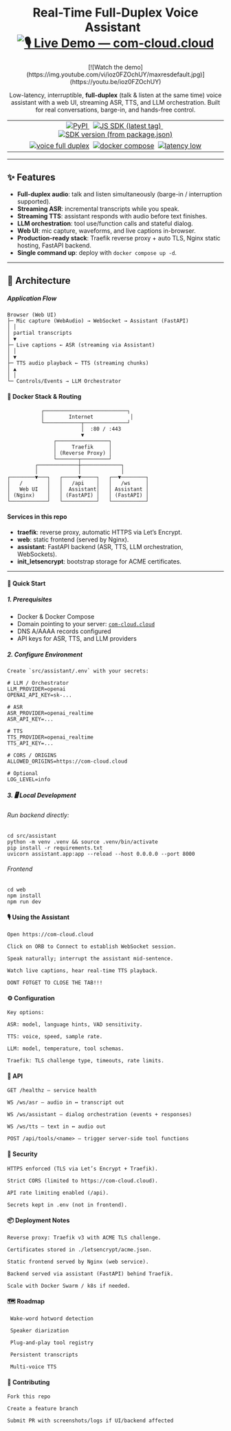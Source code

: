 <!-- Title + Live Demo badge (centered) -->
<h1 align="center">
  Real-Time Full-Duplex Voice Assistant
  &nbsp;
  <a href="https://com-cloud.cloud" target="_blank" rel="noopener">
    <img alt="🎙️ Live Demo — com-cloud.cloud"
         src="https://img.shields.io/badge/%F0%9F%8E%99%EF%B8%8F%20Live%20Demo-com--cloud.cloud-orange?style=for-the-badge">
  </a>
</h1>

<!-- Demo video (centered) -->
<p align="center">
[![Watch the demo](https://img.youtube.com/vi/ioz0FZOchUY/maxresdefault.jpg)](https://youtu.be/ioz0FZOchUY)

</p>




<p align="center">
  Low-latency, interruptible, <b>full-duplex</b> (talk &amp; listen at the same time) voice assistant with a web UI, streaming ASR, TTS, and LLM orchestration. Built for real conversations, barge-in, and hands-free control.
</p>

<!-- Badges (perfectly centered in two rows) -->
<table align="center">
  <tr>
    <td align="center">
      <a href="https://pypi.org/project/full-duplex-assistant/">
        <img alt="PyPI"
             src="https://img.shields.io/pypi/v/full-duplex-assistant.svg?logo=pypi&label=PyPI&style=for-the-badge">
      </a>&nbsp;
      <a href="https://github.com/leo007-htun/full_duplex_assistant/releases">
        <img alt="JS SDK (latest tag)"
             src="https://img.shields.io/github/v/tag/leo007-htun/full_duplex_assistant?label=JS%20SDK&filter=js-v%2A&style=for-the-badge">
      </a>&nbsp;
      <a href="https://github.com/leo007-htun/full_duplex_assistant/tree/main/sdk-js">
        <img alt="SDK version (from package.json)"
             src="https://img.shields.io/github/package-json/v/leo007-htun/full_duplex_assistant?filename=sdk-js/package.json&label=SDK%20version&style=for-the-badge">
      </a>
    </td>
  </tr>
  <tr>
    <td align="center">
      <a href="#"><img alt="voice full duplex" src="https://img.shields.io/badge/voice-full--duplex-4A90E2?style=for-the-badge"></a>&nbsp;
      <a href="https://docs.docker.com/compose/"><img alt="docker compose" src="https://img.shields.io/badge/docker-compose-0db7ed?logo=docker&logoColor=white&style=for-the-badge"></a>&nbsp;
      <a href="#"><img alt="latency low" src="https://img.shields.io/badge/latency-low-brightgreen?style=for-the-badge"></a>
    </td>
  </tr>
</table>



---

## ✨ Features

- **Full-duplex audio**: talk and listen simultaneously (barge-in / interruption supported).
- **Streaming ASR**: incremental transcripts while you speak.
- **Streaming TTS**: assistant responds with audio before text finishes.
- **LLM orchestration**: tool use/function calls and stateful dialog.
- **Web UI**: mic capture, waveforms, and live captions in-browser.
- **Production-ready stack**: Traefik reverse proxy + auto TLS, Nginx static hosting, FastAPI backend.
- **Single command up**: deploy with `docker compose up -d`.

---

## 🧭 Architecture

##### Application Flow

    Browser (Web UI)
    ├─ Mic capture (WebAudio) → WebSocket → Assistant (FastAPI)
    │ │
    │ partial transcripts
    │ ▼
    ├─ Live captions ← ASR (streaming via Assistant)
    │ │
    │ ▼
    ├─ TTS audio playback ← TTS (streaming chunks)
    │ ▲
    │ │
    └─ Controls/Events → LLM Orchestrator

#### 🐋 Docker Stack & Routing

               ┌───────────────────────────┐
               │        Internet            │
               └────────────┬──────────────┘
                            │  :80 / :443
                            ▼
                   ┌─────────────────┐
                   │     Traefik     │
                   │ (Reverse Proxy) │
                   └───────┬─────────┘
             ┌─────────────┼─────────────┐
             │             │             │
    ┌────────▼───┐   ┌─────▼─────┐   ┌──▼────────┐
    │   /        │   │   /api    │   │   /ws     │
    │   Web UI   │   │  Assistant│   │ Assistant │
    │ (Nginx)    │   │ (FastAPI) │   │ (FastAPI) │
    └────────────┘   └───────────┘   └───────────┘

  
#### Services in this repo

- **traefik**: reverse proxy, automatic HTTPS via Let’s Encrypt.
- **web**: static frontend (served by Nginx).
- **assistant**: FastAPI backend (ASR, TTS, LLM orchestration, WebSockets).
- **init_letsencrypt**: bootstrap storage for ACME certificates.

---

#### 🚀 Quick Start

##### 1. Prerequisites
- Docker & Docker Compose
- Domain pointing to your server: [`com-cloud.cloud`](https://com-cloud.cloud)
- DNS A/AAAA records configured
- API keys for ASR, TTS, and LLM providers

##### 2. Configure Environment

    Create `src/assistant/.env` with your secrets:

    # LLM / Orchestrator
    LLM_PROVIDER=openai
    OPENAI_API_KEY=sk-...
    
    # ASR
    ASR_PROVIDER=openai_realtime
    ASR_API_KEY=...
    
    # TTS
    TTS_PROVIDER=openai_realtime
    TTS_API_KEY=...
    
    # CORS / ORIGINS
    ALLOWED_ORIGINS=https://com-cloud.cloud
    
    # Optional
    LOG_LEVEL=info


##### 3. 🖥️ Local Development

###### Run backend directly:

    cd src/assistant
    python -m venv .venv && source .venv/bin/activate
    pip install -r requirements.txt
    uvicorn assistant.app:app --reload --host 0.0.0.0 --port 8000

###### Frontend
    cd web
    npm install
    npm run dev

#### 🎙️ Using the Assistant

    Open https://com-cloud.cloud
    
    Click on ORB to Connect to establish WebSocket session.
    
    Speak naturally; interrupt the assistant mid-sentence.
    
    Watch live captions, hear real-time TTS playback.
    
    DONT FOTGET TO CLOSE THE TAB!!!

#### ⚙️ Configuration

    Key options:
    
    ASR: model, language hints, VAD sensitivity.
    
    TTS: voice, speed, sample rate.
    
    LLM: model, temperature, tool schemas.
    
    Traefik: TLS challenge type, timeouts, rate limits.

#### 🔌 API

    GET /healthz – service health
    
    WS /ws/asr – audio in ↔ transcript out
    
    WS /ws/assistant – dialog orchestration (events + responses)
    
    WS /ws/tts – text in ↔ audio out
    
    POST /api/tools/<name> – trigger server-side tool functions

#### 🔐 Security

    HTTPS enforced (TLS via Let’s Encrypt + Traefik).
    
    Strict CORS (limited to https://com-cloud.cloud).
    
    API rate limiting enabled (/api).
    
    Secrets kept in .env (not in frontend).

#### 📦 Deployment Notes

    Reverse proxy: Traefik v3 with ACME TLS challenge.
    
    Certificates stored in ./letsencrypt/acme.json.
    
    Static frontend served by Nginx (web service).
    
    Backend served via assistant (FastAPI) behind Traefik.
    
    Scale with Docker Swarm / k8s if needed.

#### 🗺️ Roadmap

     Wake-word hotword detection
    
     Speaker diarization
    
     Plug-and-play tool registry
    
     Persistent transcripts
    
     Multi-voice TTS

#### 🤝 Contributing

    Fork this repo
    
    Create a feature branch
    
    Submit PR with screenshots/logs if UI/backend affected
